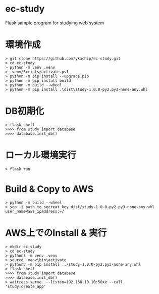 # ec-study
Flask sample program for studying web system

# 環境作成

    > git clone https://github.com/ykachip/ec-study.git
    > cd ec-study
    > python -m venv .venv
    > .venv/Scripts/activate.ps1
    > python -m pip install --upgrade pip
    > python -m pip install build
    > python -m build --wheel
    > python -m pip install .\dist\study-1.0.0-py2.py3-none-any.whl

# DB初期化

    > flask shell
    >>>> from study import database
    >>>> database.init_db()


# ローカル環境実行

    > flask run

# Build & Copy to AWS 

    > python -m build --wheel
    > scp -i path_to_secreat_key dist/study-1.0.0-py2.py3-none-any.whl user_name@aws_ipaddress:~/

# AWS上でのInstall & 実行

    > mkdir ec-study
    > cd ec-study
    > python3 -m venv .venv
    > source .venv\bin\activate
    > python3 -m pip install ../study-1.0.0-py2.py3-none-any.whl
    > flask shell
    >>>> from study import database
    >>>> database.init_db()
    > waitress-serve  --listen=192.168.10.10:50xx --call 'study:create_app'
